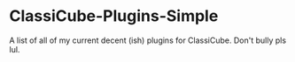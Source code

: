 # ClassiCube-Plugins-Simple
A list of all of my current decent (ish) plugins for ClassiCube. Don't bully pls lul.
